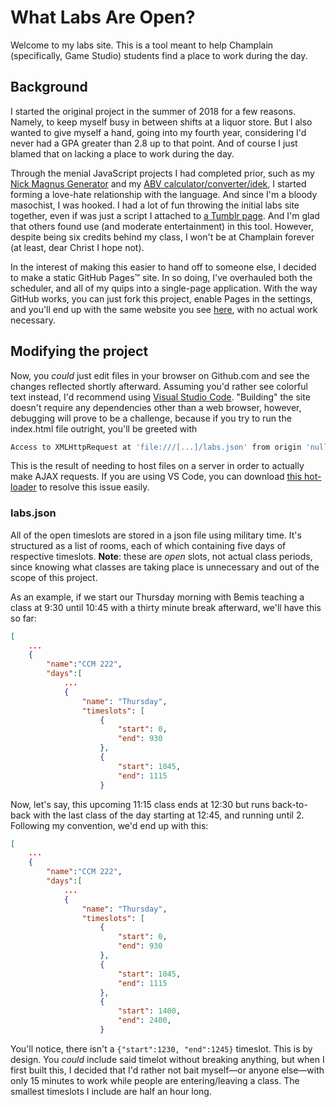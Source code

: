 # What Labs Are Open?
Welcome to my labs site. This is a tool meant to help Champlain (specifically, Game Studio) students find a place to work during the day.

## Background

I started the original project in the summer of 2018 for a few reasons. Namely, to keep myself busy in between shifts at a liquor store. But I also wanted to give myself a hand, going into my fourth year, considering I'd never had a GPA greater than 2.8 up to that point. And of course I just blamed that on lacking a place to work during the day. 

Through the menial JavaScript projects I had completed prior, such as my [Nick Magnus Generator](https://www.gabe.ws/nickmagnus) and my [ABV calculator/converter/idek](https://gabe.ws/abv?p=24), I started forming a love-hate relationship with the language. And since I'm a bloody masochist, I was hooked. I had a lot of fun throwing the initial labs site together, even if was just a script I attached to [a Tumblr page](https://gabe.ws/labs). And I'm glad that others found use (and moderate entertainment) in this tool. However, despite being six credits behind my class, I won't be at Champlain forever (at least, dear Christ I hope not).

In the interest of making this easier to hand off to someone else, I decided to make a static GitHub Pages™ site. In so doing, I've overhauled both the scheduler, and all of my quips into a single-page application. With the way GitHub works, you can just fork this project, enable Pages in the settings, and you'll end up with the same website you see [here](https://labs.gabe.ws), with no actual work necessary.

## Modifying the project

Now, you *could* just edit files in your browser on Github.com and see the changes reflected shortly afterward. Assuming you'd rather see colorful text instead, I'd recommend using [Visual Studio Code](https://code.visualstudio.com/). "Building" the site doesn't require any dependencies other than a web browser, however, debugging will prove to be a challenge, because if you try to run the index.html file outright, you'll be greeted with

```bash
Access to XMLHttpRequest at 'file:///[...]/labs.json' from origin 'null' has been blocked by CORS policy: Cross origin requests are only supported for protocol schemes: http, data, chrome, chrome-extension, https.
```

This is the result of needing to host files on a server in order to actually make AJAX requests. If you are using VS Code, you can download [this hot-loader](https://marketplace.visualstudio.com/items?itemName=ritwickdey.LiveServer) to resolve this issue easily.

### labs.json
All of the open timeslots are stored in a json file using military time. It's structured as a list of rooms, each of which containing five days of respective timeslots. **Note**: these are *open* slots, not actual class periods, since knowing what classes are taking place is unnecessary and out of the scope of this project.

As an example, if we start our Thursday morning with Bemis teaching a class at 9:30 until 10:45 with a thirty minute break afterward, we'll have this so far:
```json
[
    ...
    {
        "name":"CCM 222",
        "days":[ 
            ...
            {
                "name": "Thursday",
                "timeslots": [
                    {
                        "start": 0,
                        "end": 930
                    },
                    {
                        "start": 1045,
                        "end": 1115
                    }
``` 
Now, let's say, this upcoming 11:15 class ends at 12:30 but runs back-to-back with the last class of the day starting at 12:45, and running until 2. Following my convention, we'd end up with this:
```json
[
    ...
    {
        "name":"CCM 222",
        "days":[ 
            ...
            {
                "name": "Thursday",
                "timeslots": [
                    {
                        "start": 0,
                        "end": 930
                    },
                    {
                        "start": 1045,
                        "end": 1115
                    },
                    {
                        "start": 1400,
                        "end": 2400,
                    }
``` 
You'll notice, there isn't a `{"start":1230, "end":1245}` timeslot. This is by design. You *could* include said timelot without breaking anything, but when I first built this, I decided that I'd rather not bait myself—or anyone else—with only 15 minutes to work while people are entering/leaving a class. The smallest timeslots I include are half an hour long.
